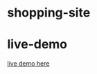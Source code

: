# shopping-site

# live-demo  
[live demo here](https://saurav-singh-rauthan.github.io/shopping-site/)
